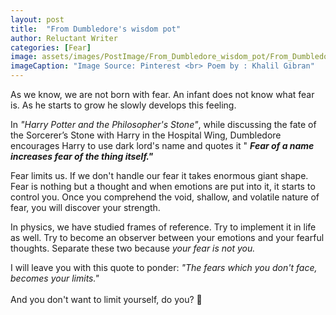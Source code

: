 ```yaml
---
layout: post
title:  "From Dumbledore's wisdom pot"
author: Reluctant Writer
categories: [Fear]
image: assets/images/PostImage/From_Dumbledore_wisdom_pot/From_Dumbledore_wisdom_pot.jpg
imageCaption: "Image Source: Pinterest <br> Poem by : Khalil Gibran"
---
```


As we know, we are not born with fear. An infant does not know what fear is. As he starts to grow he slowly develops this feeling. <br>

<!-- As Dumbledore puts it: <i> <b>Fear of a name increases fear of the thing itself.</b></i> -->

In <i>"Harry Potter and the Philosopher's Stone"</i>, while discussing the fate of the Sorcerer’s Stone with Harry in the Hospital Wing, Dumbledore encourages Harry to use dark lord's name and quotes it "<i> <b>Fear of a name increases fear of the thing itself."</b></i>

Fear limits us. If we don't handle our fear it takes enormous giant shape. Fear is nothing but a thought and when emotions are put into it, it starts to control you. Once you comprehend the void, shallow, and volatile nature of fear, you will discover your strength. 

In physics, we have studied frames of reference. Try to implement it in life as well. Try to become an observer between your emotions and your fearful thoughts. Separate these two because  <rw-custom-highlight-text> <i>your fear is not you. </i> </rw-custom-highlight-text> <br>

I will leave you with this quote to ponder: <i>"The fears which you don't face, becomes your limits." </i> <br> <br> And you don't want to limit yourself, do you? &#128578;
